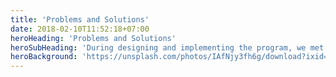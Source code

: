 ```yaml
---
title: 'Problems and Solutions'
date: 2018-02-10T11:52:18+07:00
heroHeading: 'Problems and Solutions'
heroSubHeading: 'During designing and implementing the program, we met many problems. We solve most of them successfully with help from professors and TAs, also referring to the Internet.'
heroBackground: 'https://unsplash.com/photos/IAfNjy3fh6g/download?ixid=MnwxMjA3fDB8MXxzZWFyY2h8MjM4fHxjaGlwfGVufDB8fHx8MTY3MTg1MDY4NQ&force=true'
---
```

